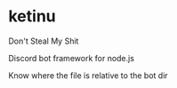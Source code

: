 # ketinu
Don't Steal My Shit

Discord bot framework for node.js

Know where the file is relative to the bot dir
